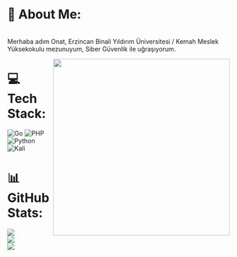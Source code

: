 # 💫 About Me:

<br>Merhaba adım Onat, Erzincan Binali Yıldırım Üniversitesi / Kemah Meslek Yüksekokulu mezunuyum, Siber Güvenlik ile uğraşıyorum.<br>

<img align=right src="/hackergif.gif" width=400>

# 💻 Tech Stack:
![Go](https://img.shields.io/badge/go-%2300ADD8.svg?style=for-the-badge&logo=go&logoColor=white)
![PHP](https://img.shields.io/badge/php-%23777BB4.svg?style=for-the-badge&logo=php&logoColor=white)
![Python](https://img.shields.io/badge/python-3670A0?style=for-the-badge&logo=python&logoColor=ffdd54)
![Kali](https://camo.githubusercontent.com/baef6b3f5a6ca926f918b4fe0f7f02b6790c1cd65435a7172199ac07668c487c/68747470733a2f2f696d672e736869656c64732e696f2f62616467652f4b616c692d3236384245453f7374796c653d666f722d7468652d6261646765266c6f676f3d6b616c696c696e7578266c6f676f436f6c6f723d7768697465)

# 📊 GitHub Stats:
![](https://github-readme-stats.vercel.app/api?username=mysti-spy&theme=dark&hide_border=false&include_all_commits=false&count_private=false)<br/>
![](https://github-readme-streak-stats.herokuapp.com/?user=mysti-spy&theme=dark&hide_border=false)<br/>
![](https://github-readme-stats.vercel.app/api/top-langs/?username=mysti-spy&theme=dark&hide_border=false&include_all_commits=false&count_private=false&layout=compact)
